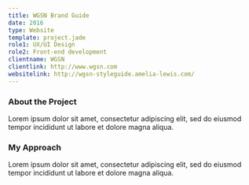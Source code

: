 ```yaml
---
title: WGSN Brand Guide
date: 2016
type: Website
template: project.jade
role1: UX/UI Design
role2: Front-end development
clientname: WGSN
clientlink: http://www.wgsn.com
websitelink: http://wgsn-styleguide.amelia-lewis.com/
---
```


### About the Project
Lorem ipsum dolor sit amet, consectetur adipiscing elit, sed do eiusmod tempor incididunt ut labore et dolore magna aliqua.

### My Approach
Lorem ipsum dolor sit amet, consectetur adipiscing elit, sed do eiusmod tempor incididunt ut labore et dolore magna aliqua.